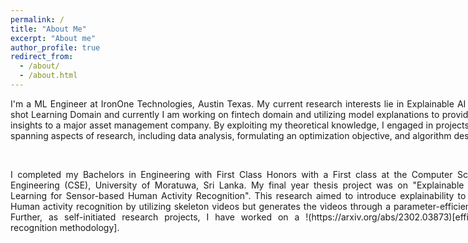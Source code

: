 ```yaml
---
permalink: /
title: "About Me"
excerpt: "About me"
author_profile: true
redirect_from: 
  - /about/
  - /about.html
---
```

<div style="text-align: justify; width: 800px">
I'm a ML Engineer at IronOne Technologies, Austin Texas. 
My current research interests lie in Explainable AI and Zero-shot Learning Domain and currently I am working on fintech domain and utilizing model explanations to provide valuable insights to a major asset management company. By exploiting my theoretical knowledge, I engaged in projects and work spanning aspects of research, including data analysis, formulating an optimization objective, and algorithm design.

<p>&nbsp;</p>
	I completed my Bachelors in Engineering with First Class Honors with a First class at the Computer Science and Engineering (CSE), University of Moratuwa, Sri Lanka. My final year thesis project was on "Explainable Zero-Shot Learning for Sensor-based Human Activity Recognition". This research aimed to introduce explainability to Zero-shot Human activity recognition by utilizing skeleton videos but generates the videos through a parameter-efficient method. Further, as self-initiated research projects, I have worked on a !(https://arxiv.org/abs/2302.03873)[efficient text recognition methodology]</a>. 
<p>&nbsp;</p> 



